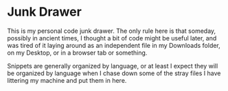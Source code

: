Junk Drawer
===========

This is my personal code junk drawer.  The only rule here is that someday,
possibly in ancient times, I thought a bit of code might be useful later,
and was tired of it laying around as an independent file in my Downloads
folder, on my Desktop, or in a browser tab or something.

Snippets are generally organized by language, or at least I expect they will
be organized by language when I chase down some of the stray files I have
littering my machine and put them in here.
